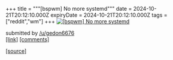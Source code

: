 +++
title = """[bspwm] No more systemd"""
date = 2024-10-21T20:12:10.000Z
expiryDate = 2024-10-21T20:12:10.000Z
tags = ["reddit","wm"]
+++
[![[bspwm] No more systemd](https://preview.redd.it/gwhrfuvv26wd1.png?width=640&crop=smart&auto=webp&s=eba58a19674b688e9daed23ede776244a4814a6e "[bspwm] No more systemd")](https://www.reddit.com/r/unixporn/comments/1g8zi06/bspwm_no_more_systemd/)

submitted by [/u/gedon6676](https://www.reddit.com/user/gedon6676)  
[\[link\]](https://i.redd.it/gwhrfuvv26wd1.png) [\[comments\]](https://www.reddit.com/r/unixporn/comments/1g8zi06/bspwm_no_more_systemd/)

[[source]](https://www.reddit.com/r/unixporn/comments/1g8zi06/bspwm_no_more_systemd/)
